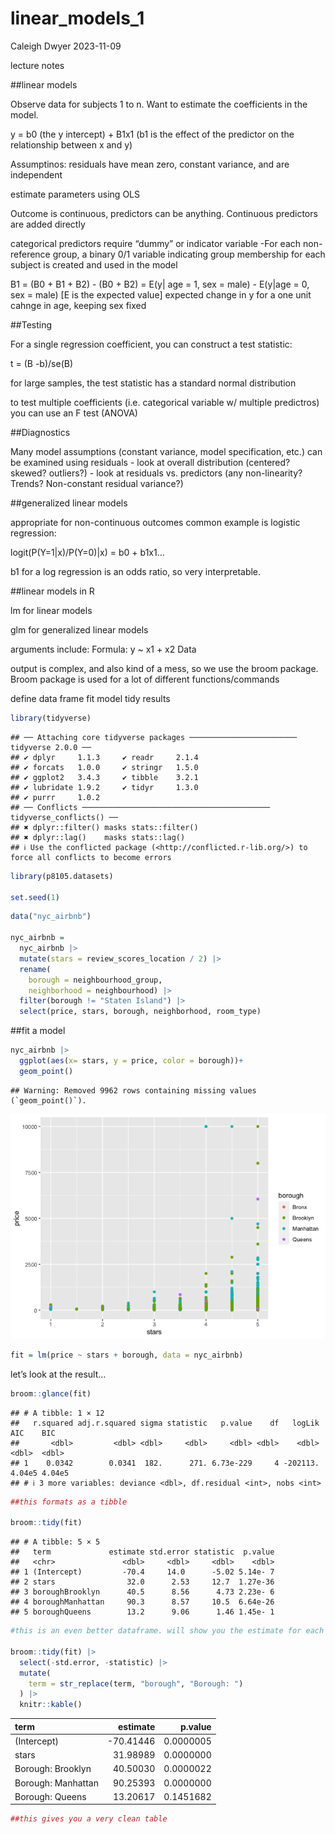linear_models_1
================
Caleigh Dwyer
2023-11-09

lecture notes

\##linear models

Observe data for subjects 1 to n. Want to estimate the coefficients in
the model.

y = b0 (the y intercept) + B1x1 (b1 is the effect of the predictor on
the relationship between x and y)

Assumptinos: residuals have mean zero, constant variance, and are
independent

estimate parameters using OLS

Outcome is continuous, predictors can be anything. Continuous predictors
are added directly

categorical predictors require “dummy” or indicator variable -For each
non-reference group, a binary 0/1 variable indicating group membership
for each subject is created and used in the model

B1 = (B0 + B1 + B2) - (B0 + B2) = E(y\| age = 1, sex = male) - E(y\|age
= 0, sex = male) \[E is the expected value\] expected change in y for a
one unit cahnge in age, keeping sex fixed

\##Testing

For a single regression coefficient, you can construct a test statistic:

t = (B -b)/se(B)

for large samples, the test statistic has a standard normal distribution

to test multiple coefficients (i.e. categorical variable w/ multiple
predictros) you can use an F test (ANOVA)

\##Diagnostics

Many model assumptions (constant variance, model specification, etc.)
can be examined using residuals - look at overall distribution
(centered? skewed? outliers?) - look at residuals vs. predictors (any
non-linearity? Trends? Non-constant residual variance?)

\##generalized linear models

appropriate for non-continuous outcomes common example is logistic
regression:

logit(P(Y=1\|x)/P(Y=0)\|x) = b0 + b1x1…

b1 for a log regression is an odds ratio, so very interpretable.

\##linear models in R

lm for linear models

glm for generalized linear models

arguments include: Formula: y ~ x1 + x2 Data

output is complex, and also kind of a mess, so we use the broom package.
Broom package is used for a lot of different functions/commands

define data frame fit model tidy results

``` r
library(tidyverse)
```

    ## ── Attaching core tidyverse packages ──────────────────────── tidyverse 2.0.0 ──
    ## ✔ dplyr     1.1.3     ✔ readr     2.1.4
    ## ✔ forcats   1.0.0     ✔ stringr   1.5.0
    ## ✔ ggplot2   3.4.3     ✔ tibble    3.2.1
    ## ✔ lubridate 1.9.2     ✔ tidyr     1.3.0
    ## ✔ purrr     1.0.2     
    ## ── Conflicts ────────────────────────────────────────── tidyverse_conflicts() ──
    ## ✖ dplyr::filter() masks stats::filter()
    ## ✖ dplyr::lag()    masks stats::lag()
    ## ℹ Use the conflicted package (<http://conflicted.r-lib.org/>) to force all conflicts to become errors

``` r
library(p8105.datasets)

set.seed(1)
```

``` r
data("nyc_airbnb")

nyc_airbnb = 
  nyc_airbnb |> 
  mutate(stars = review_scores_location / 2) |> 
  rename(
    borough = neighbourhood_group,
    neighborhood = neighbourhood) |> 
  filter(borough != "Staten Island") |> 
  select(price, stars, borough, neighborhood, room_type)
```

\##fit a model

``` r
nyc_airbnb |> 
  ggplot(aes(x= stars, y = price, color = borough))+
  geom_point()
```

    ## Warning: Removed 9962 rows containing missing values (`geom_point()`).

![](linearmodels1_files/figure-gfm/unnamed-chunk-3-1.png)<!-- -->

``` r
fit = lm(price ~ stars + borough, data = nyc_airbnb)
```

let’s look at the result…

``` r
broom::glance(fit)
```

    ## # A tibble: 1 × 12
    ##   r.squared adj.r.squared sigma statistic   p.value    df   logLik    AIC    BIC
    ##       <dbl>         <dbl> <dbl>     <dbl>     <dbl> <dbl>    <dbl>  <dbl>  <dbl>
    ## 1    0.0342        0.0341  182.      271. 6.73e-229     4 -202113. 4.04e5 4.04e5
    ## # ℹ 3 more variables: deviance <dbl>, df.residual <int>, nobs <int>

``` r
##this formats as a tibble

broom::tidy(fit)
```

    ## # A tibble: 5 × 5
    ##   term             estimate std.error statistic  p.value
    ##   <chr>               <dbl>     <dbl>     <dbl>    <dbl>
    ## 1 (Intercept)         -70.4     14.0      -5.02 5.14e- 7
    ## 2 stars                32.0      2.53     12.7  1.27e-36
    ## 3 boroughBrooklyn      40.5      8.56      4.73 2.23e- 6
    ## 4 boroughManhattan     90.3      8.57     10.5  6.64e-26
    ## 5 boroughQueens        13.2      9.06      1.46 1.45e- 1

``` r
#this is an even better dataframe. will show you the estimate for each category (borough) compared to the reference group

broom::tidy(fit) |> 
  select(-std.error, -statistic) |> 
  mutate(
    term = str_replace(term, "borough", "Borough: ")
  ) |> 
  knitr::kable()
```

| term               |  estimate |   p.value |
|:-------------------|----------:|----------:|
| (Intercept)        | -70.41446 | 0.0000005 |
| stars              |  31.98989 | 0.0000000 |
| Borough: Brooklyn  |  40.50030 | 0.0000022 |
| Borough: Manhattan |  90.25393 | 0.0000000 |
| Borough: Queens    |  13.20617 | 0.1451682 |

``` r
##this gives you a very clean table
```
